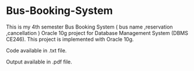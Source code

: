# Bus-Booking-System

This is my 4th semester Bus Booking System ( bus name ,reservation ,cancellation ) Oracle 10g project for Database Management System (DBMS CE246). 
This project is implemented with Oracle 10g.

Code available in .txt file.

Output available in .pdf file.

